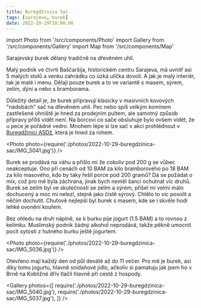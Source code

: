 ```yaml
---
title: Buregdžinica Sač
tags: [sarajevo, burek]
date: 2022-10-29T10:00:00
---
```


import Photo from '/src/components/Photo'
import Gallery from '/src/components/Gallery'
import Map from '/src/components/Map'

Sarajevský burek dělaný tradičně na dřevěném uhlí.

<!-- truncate -->

Malý podnik ve čtvrti Baščaršija, historickém centru Sarajeva, má uvnitř asi 5 malých stolů a venku zahrádku co úzká ulička dovolí. A jak je malý interiér, tak je malé i menu. Dělají pouze burek a to ve variantě s masem, sýrem, zelím, dýní a nebo s bramborama.

Důležitý detail je, že burek připravují klasicky v masivních kovových "nádobách" sač na dřevěném uhlí. Pec nebo spíš velkým komínem zastřešené ohniště je hned za prodejním pultem, ale samotný způsob přípravy příliš vidět není. Na borcovi co sače obsluhuje bylo ovšem vidět, že u pece je pořádné vedro. Mnohem lépe si lze sač v akci prohlédnout v [Buregdžinici ASDž](/2022/10/29/buregdzinica-asdz), která je hned za rohem.

<Photo photo={require('./photos/2022-10-29-buregdzinica-sac/IMG_5041.jpg')} />

Burek se prodává na váhu a přišlo mi že cokoliv pod 200 g se vůbec neakceptuje. Ono při cenách od 10 BAM za kilo bramborového po 18 BAM za kilo masového, kdo by taky řešil porce pod 200 gramů? Dá se požádat o mix, což pro mě byla záchrana, jinak bych neměl šanci ochutnat víc druhů. Burek se zelím byl ve skutečnosti se zelím a sýrem, přišel mi velmi málo dochucený a moc mi nelezl, stejně jako čistě sýrový. Chtělo to víc posolit a něčím dochutit. Chuťově nejlepší byl burek s masem, kde se i skvěle hodí lehké ovonění kouřem.

Bez ohledu na druh náplně, se k burku pije jogurt (1.5 BAM) a to rovnou z kelímku. Muslimský podnik žádný alkohol neprodává, takže pěkně umocnit pocit sytosti z hutného burku ještě jogurtem.

<Photo photo={require('./photos/2022-10-29-buregdzinica-sac/IMG_5036.jpg')} />

Otevřeno mají každý den od půl deváté až do 11 večer. Pro mě je burek, asi díky tomu jogurtu, hlavně snídaňové jídlo, ačkoliv si pamatuju jak jsem ho v Brně na Kobližné dřív tlačil hlavně při cestě z hospody.

<Gallery photos={[
require('./photos/2022-10-29-buregdzinica-sac/IMG_5040.jpg'),
require('./photos/2022-10-29-buregdzinica-sac/IMG_5037.jpg'),
]} />

<Map src="https://www.google.com/maps/embed?pb=!1m14!1m8!1m3!1d3488.9971328618735!2d18.428498400643054!3d43.85939156422911!3m2!1i1024!2i768!4f13.1!3m3!1m2!1s0x4758c8c8494fc277%3A0xed90bb1fa0469ffd!2zU2HEjQ!5e0!3m2!1sen!2scz!4v1667947164465!5m2!1sen!2scz" />

